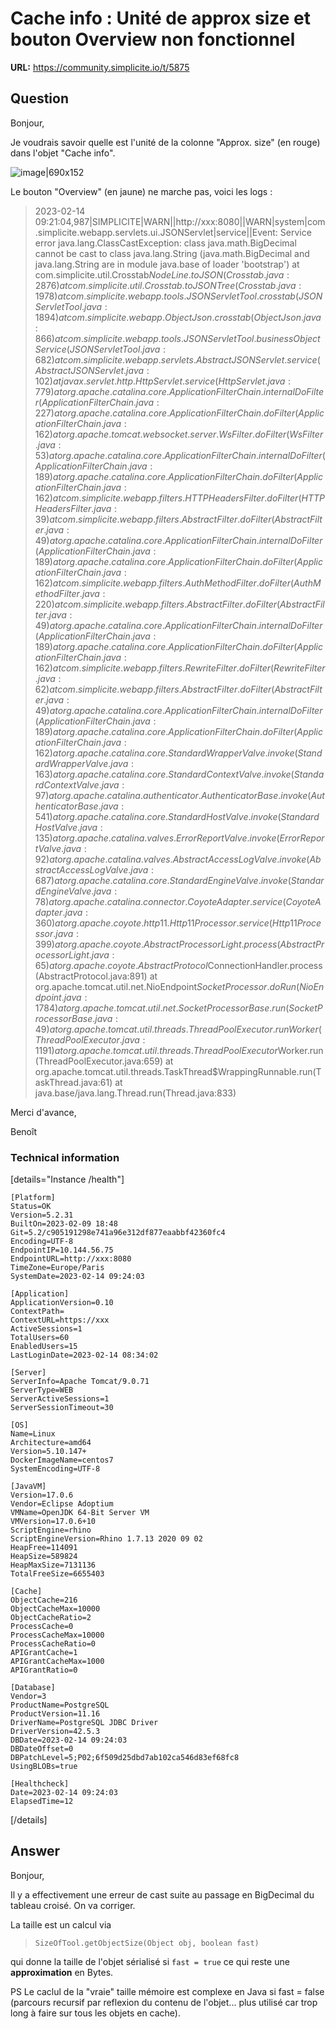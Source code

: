 # Cache info : Unité de approx size et bouton Overview non fonctionnel

**URL:** https://community.simplicite.io/t/5875

## Question
Bonjour,

Je voudrais savoir quelle est l'unité de la colonne "Approx. size" (en rouge) dans l'objet "Cache info".

![image|690x152](upload://xHPwAMsZ7plIQ8eC3EdcRf0Usvi.png)

Le bouton "Overview" (en jaune) ne marche pas, voici les logs :

> 2023-02-14 09:21:04,987|SIMPLICITE|WARN||http://xxx:8080||WARN|system|com.simplicite.webapp.servlets.ui.JSONServlet|service||Event: Service error
>     java.lang.ClassCastException: class java.math.BigDecimal cannot be cast to class java.lang.String (java.math.BigDecimal and java.lang.String are in module java.base of loader 'bootstrap')
>      at com.simplicite.util.Crosstab$NodeLine.toJSON(Crosstab.java:2876)
>      at com.simplicite.util.Crosstab.toJSONTree(Crosstab.java:1978)
>      at com.simplicite.webapp.tools.JSONServletTool.crosstab(JSONServletTool.java:1894)
>      at com.simplicite.webapp.ObjectJson.crosstab(ObjectJson.java:866)
>      at com.simplicite.webapp.tools.JSONServletTool.businessObjectService(JSONServletTool.java:682)
>      at com.simplicite.webapp.servlets.AbstractJSONServlet.service(AbstractJSONServlet.java:102)
>      at javax.servlet.http.HttpServlet.service(HttpServlet.java:779)
>      at org.apache.catalina.core.ApplicationFilterChain.internalDoFilter(ApplicationFilterChain.java:227)
>      at org.apache.catalina.core.ApplicationFilterChain.doFilter(ApplicationFilterChain.java:162)
>      at org.apache.tomcat.websocket.server.WsFilter.doFilter(WsFilter.java:53)
>      at org.apache.catalina.core.ApplicationFilterChain.internalDoFilter(ApplicationFilterChain.java:189)
>      at org.apache.catalina.core.ApplicationFilterChain.doFilter(ApplicationFilterChain.java:162)
>      at com.simplicite.webapp.filters.HTTPHeadersFilter.doFilter(HTTPHeadersFilter.java:39)
>      at com.simplicite.webapp.filters.AbstractFilter.doFilter(AbstractFilter.java:49)
>      at org.apache.catalina.core.ApplicationFilterChain.internalDoFilter(ApplicationFilterChain.java:189)
>      at org.apache.catalina.core.ApplicationFilterChain.doFilter(ApplicationFilterChain.java:162)
>      at com.simplicite.webapp.filters.AuthMethodFilter.doFilter(AuthMethodFilter.java:220)
>      at com.simplicite.webapp.filters.AbstractFilter.doFilter(AbstractFilter.java:49)
>      at org.apache.catalina.core.ApplicationFilterChain.internalDoFilter(ApplicationFilterChain.java:189)
>      at org.apache.catalina.core.ApplicationFilterChain.doFilter(ApplicationFilterChain.java:162)
>      at com.simplicite.webapp.filters.RewriteFilter.doFilter(RewriteFilter.java:62)
>      at com.simplicite.webapp.filters.AbstractFilter.doFilter(AbstractFilter.java:49)
>      at org.apache.catalina.core.ApplicationFilterChain.internalDoFilter(ApplicationFilterChain.java:189)
>      at org.apache.catalina.core.ApplicationFilterChain.doFilter(ApplicationFilterChain.java:162)
>      at org.apache.catalina.core.StandardWrapperValve.invoke(StandardWrapperValve.java:163)
>      at org.apache.catalina.core.StandardContextValve.invoke(StandardContextValve.java:97)
>      at org.apache.catalina.authenticator.AuthenticatorBase.invoke(AuthenticatorBase.java:541)
>      at org.apache.catalina.core.StandardHostValve.invoke(StandardHostValve.java:135)
>      at org.apache.catalina.valves.ErrorReportValve.invoke(ErrorReportValve.java:92)
>      at org.apache.catalina.valves.AbstractAccessLogValve.invoke(AbstractAccessLogValve.java:687)
>      at org.apache.catalina.core.StandardEngineValve.invoke(StandardEngineValve.java:78)
>      at org.apache.catalina.connector.CoyoteAdapter.service(CoyoteAdapter.java:360)
>      at org.apache.coyote.http11.Http11Processor.service(Http11Processor.java:399)
>      at org.apache.coyote.AbstractProcessorLight.process(AbstractProcessorLight.java:65)
>      at org.apache.coyote.AbstractProtocol$ConnectionHandler.process(AbstractProtocol.java:891)
>      at org.apache.tomcat.util.net.NioEndpoint$SocketProcessor.doRun(NioEndpoint.java:1784)
>      at org.apache.tomcat.util.net.SocketProcessorBase.run(SocketProcessorBase.java:49)
>      at org.apache.tomcat.util.threads.ThreadPoolExecutor.runWorker(ThreadPoolExecutor.java:1191)
>      at org.apache.tomcat.util.threads.ThreadPoolExecutor$Worker.run(ThreadPoolExecutor.java:659)
>      at org.apache.tomcat.util.threads.TaskThread$WrappingRunnable.run(TaskThread.java:61)
>      at java.base/java.lang.Thread.run(Thread.java:833)

Merci d'avance,

Benoît

### Technical information

[details="Instance /health"]
```text
[Platform]
Status=OK
Version=5.2.31
BuiltOn=2023-02-09 18:48
Git=5.2/c905191298e741a96e312df877eaabbf42360fc4
Encoding=UTF-8
EndpointIP=10.144.56.75
EndpointURL=http://xxx:8080
TimeZone=Europe/Paris
SystemDate=2023-02-14 09:24:03

[Application]
ApplicationVersion=0.10
ContextPath=
ContextURL=https://xxx
ActiveSessions=1
TotalUsers=60
EnabledUsers=15
LastLoginDate=2023-02-14 08:34:02

[Server]
ServerInfo=Apache Tomcat/9.0.71
ServerType=WEB
ServerActiveSessions=1
ServerSessionTimeout=30

[OS]
Name=Linux
Architecture=amd64
Version=5.10.147+
DockerImageName=centos7
SystemEncoding=UTF-8

[JavaVM]
Version=17.0.6
Vendor=Eclipse Adoptium
VMName=OpenJDK 64-Bit Server VM
VMVersion=17.0.6+10
ScriptEngine=rhino
ScriptEngineVersion=Rhino 1.7.13 2020 09 02
HeapFree=114091
HeapSize=589824
HeapMaxSize=7131136
TotalFreeSize=6655403

[Cache]
ObjectCache=216
ObjectCacheMax=10000
ObjectCacheRatio=2
ProcessCache=0
ProcessCacheMax=10000
ProcessCacheRatio=0
APIGrantCache=1
APIGrantCacheMax=1000
APIGrantRatio=0

[Database]
Vendor=3
ProductName=PostgreSQL
ProductVersion=11.16
DriverName=PostgreSQL JDBC Driver
DriverVersion=42.5.3
DBDate=2023-02-14 09:24:03
DBDateOffset=0
DBPatchLevel=5;P02;6f509d25dbd7ab102ca546d83ef68fc8
UsingBLOBs=true

[Healthcheck]
Date=2023-02-14 09:24:03
ElapsedTime=12

```
[/details]

## Answer
Bonjour,

Il y a effectivement une erreur de cast suite au passage en BigDecimal du tableau croisé.
On va corriger.

La taille est un calcul via

> `SizeOfTool.getObjectSize(Object obj, boolean fast)`

qui donne la taille de l'objet sérialisé si `fast = true` ce qui reste une **approximation** en Bytes. 

PS Le caclul de la "vraie" taille mémoire est complexe en Java si fast = false (parcours recursif par reflexion du contenu de l'objet... plus utilisé car trop long à faire sur tous les objets en cache).
